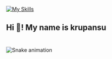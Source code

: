 [![My Skills](https://skillicons.dev/icons?i=html,css,scss,tailwind,bootstrap,js,react,mongodb,firebase,mysql,nodejs,express,postgres,postman,cs,dotnet,flutter,figma,git,github,vscode,notion,discord&perline=23)](https://skillicons.dev)


<h2 align="left">Hi 👋! My name is krupansu </h2>

###



<br clear="both">

<img src="https://raw.githubusercontent.com/maurodesouza/maurodesouza/output/snake.svg" alt="Snake animation" />

###
